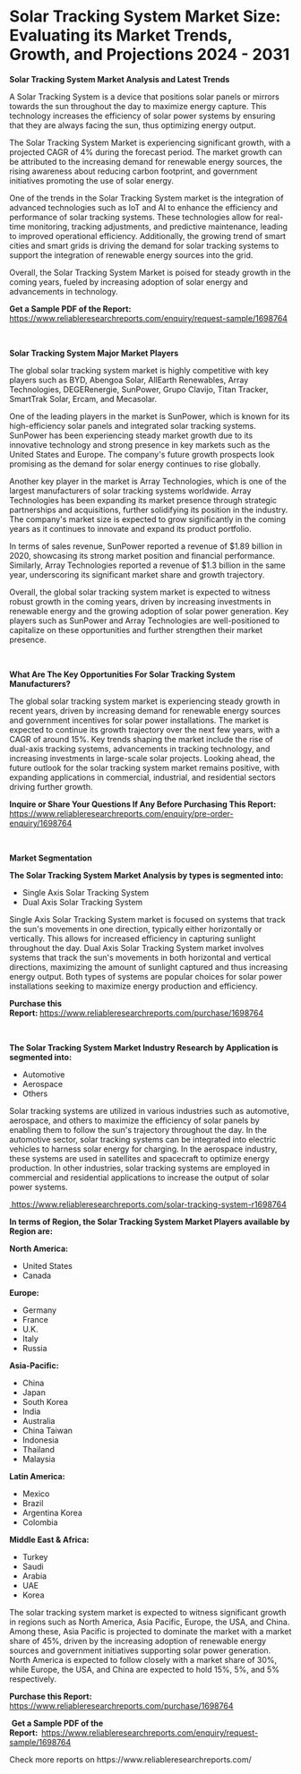 <p><h1>Solar Tracking System Market Size: Evaluating its Market Trends, Growth, and Projections 2024 - 2031</h1></p><p><strong>Solar Tracking System Market Analysis and Latest Trends</strong></p>
<p><p>A Solar Tracking System is a device that positions solar panels or mirrors towards the sun throughout the day to maximize energy capture. This technology increases the efficiency of solar power systems by ensuring that they are always facing the sun, thus optimizing energy output. </p><p>The Solar Tracking System Market is experiencing significant growth, with a projected CAGR of 4% during the forecast period. The market growth can be attributed to the increasing demand for renewable energy sources, the rising awareness about reducing carbon footprint, and government initiatives promoting the use of solar energy. </p><p>One of the trends in the Solar Tracking System market is the integration of advanced technologies such as IoT and AI to enhance the efficiency and performance of solar tracking systems. These technologies allow for real-time monitoring, tracking adjustments, and predictive maintenance, leading to improved operational efficiency. Additionally, the growing trend of smart cities and smart grids is driving the demand for solar tracking systems to support the integration of renewable energy sources into the grid.</p><p>Overall, the Solar Tracking System Market is poised for steady growth in the coming years, fueled by increasing adoption of solar energy and advancements in technology.</p></p>
<p><strong>Get a Sample PDF of the Report:&nbsp;</strong> <a href="https://www.reliableresearchreports.com/enquiry/request-sample/1698764">https://www.reliableresearchreports.com/enquiry/request-sample/1698764</a></p>
<p>&nbsp;</p>
<p><strong>Solar Tracking System Major Market Players</strong></p>
<p><p>The global solar tracking system market is highly competitive with key players such as BYD, Abengoa Solar, AllEarth Renewables, Array Technologies, DEGERenergie, SunPower, Grupo Clavijo, Titan Tracker, SmartTrak Solar, Ercam, and Mecasolar.</p><p>One of the leading players in the market is SunPower, which is known for its high-efficiency solar panels and integrated solar tracking systems. SunPower has been experiencing steady market growth due to its innovative technology and strong presence in key markets such as the United States and Europe. The company's future growth prospects look promising as the demand for solar energy continues to rise globally.</p><p>Another key player in the market is Array Technologies, which is one of the largest manufacturers of solar tracking systems worldwide. Array Technologies has been expanding its market presence through strategic partnerships and acquisitions, further solidifying its position in the industry. The company's market size is expected to grow significantly in the coming years as it continues to innovate and expand its product portfolio.</p><p>In terms of sales revenue, SunPower reported a revenue of $1.89 billion in 2020, showcasing its strong market position and financial performance. Similarly, Array Technologies reported a revenue of $1.3 billion in the same year, underscoring its significant market share and growth trajectory.</p><p>Overall, the global solar tracking system market is expected to witness robust growth in the coming years, driven by increasing investments in renewable energy and the growing adoption of solar power generation. Key players such as SunPower and Array Technologies are well-positioned to capitalize on these opportunities and further strengthen their market presence.</p></p>
<p>&nbsp;</p>
<p><strong>What Are The Key Opportunities For Solar Tracking System Manufacturers?</strong></p>
<p><p>The global solar tracking system market is experiencing steady growth in recent years, driven by increasing demand for renewable energy sources and government incentives for solar power installations. The market is expected to continue its growth trajectory over the next few years, with a CAGR of around 15%. Key trends shaping the market include the rise of dual-axis tracking systems, advancements in tracking technology, and increasing investments in large-scale solar projects. Looking ahead, the future outlook for the solar tracking system market remains positive, with expanding applications in commercial, industrial, and residential sectors driving further growth.</p></p>
<p><strong>Inquire or Share Your Questions If Any Before Purchasing This Report:</strong> <a href="https://www.reliableresearchreports.com/enquiry/pre-order-enquiry/1698764">https://www.reliableresearchreports.com/enquiry/pre-order-enquiry/1698764</a></p>
<p>&nbsp;</p>
<p><strong>Market Segmentation</strong></p>
<p><strong>The Solar Tracking System Market Analysis by types is segmented into:</strong></p>
<p><ul><li>Single Axis Solar Tracking System</li><li>Dual Axis Solar Tracking System</li></ul></p>
<p><p>Single Axis Solar Tracking System market is focused on systems that track the sun's movements in one direction, typically either horizontally or vertically. This allows for increased efficiency in capturing sunlight throughout the day. Dual Axis Solar Tracking System market involves systems that track the sun's movements in both horizontal and vertical directions, maximizing the amount of sunlight captured and thus increasing energy output. Both types of systems are popular choices for solar power installations seeking to maximize energy production and efficiency.</p></p>
<p><strong>Purchase this Report:&nbsp;</strong><a href="https://www.reliableresearchreports.com/purchase/1698764">https://www.reliableresearchreports.com/purchase/1698764</a></p>
<p>&nbsp;</p>
<p><strong>The Solar Tracking System Market Industry Research by Application is segmented into:</strong></p>
<p><ul><li>Automotive</li><li>Aerospace</li><li>Others</li></ul></p>
<p><p>Solar tracking systems are utilized in various industries such as automotive, aerospace, and others to maximize the efficiency of solar panels by enabling them to follow the sun's trajectory throughout the day. In the automotive sector, solar tracking systems can be integrated into electric vehicles to harness solar energy for charging. In the aerospace industry, these systems are used in satellites and spacecraft to optimize energy production. In other industries, solar tracking systems are employed in commercial and residential applications to increase the output of solar power systems.</p></p>
<p><a href="https://www.reliableresearchreports.com/solar-tracking-system-r1698764">&nbsp;https://www.reliableresearchreports.com/solar-tracking-system-r1698764</a></p>
<p><strong>In terms of Region, the Solar Tracking System Market Players available by Region are:</strong></p>
<p>
    <p> <strong> North America: </strong>
        <ul>
            <li>United States</li>
            <li>Canada</li>
        </ul>
        </p> 
    <p> <strong> Europe: </strong>
        <ul>
            <li>Germany</li>
            <li>France</li>
            <li>U.K.</li>
            <li>Italy</li>
            <li>Russia</li>
        </ul>
        </p> 
    <p> <strong> Asia-Pacific: </strong>
        <ul>
            <li>China</li>
            <li>Japan</li>
            <li>South Korea</li>
            <li>India</li>
            <li>Australia</li>
            <li>China Taiwan</li>
            <li>Indonesia</li>
            <li>Thailand</li>
            <li>Malaysia</li>
        </ul>
        </p> 
    <p> <strong> Latin America: </strong>
        <ul>
            <li>Mexico</li>
            <li>Brazil</li>
            <li>Argentina Korea</li>
            <li>Colombia</li>
        </ul>
        </p> 
    <p> <strong> Middle East & Africa: </strong>
        <ul>
            <li>Turkey</li>
            <li>Saudi</li>
            <li>Arabia</li>
            <li>UAE</li>
            <li>Korea</li>
        </ul>
    </p>
    </p>
<p><p>The solar tracking system market is expected to witness significant growth in regions such as North America, Asia Pacific, Europe, the USA, and China. Among these, Asia Pacific is projected to dominate the market with a market share of 45%, driven by the increasing adoption of renewable energy sources and government initiatives supporting solar power generation. North America is expected to follow closely with a market share of 30%, while Europe, the USA, and China are expected to hold 15%, 5%, and 5% respectively.</p></p>
<p><strong>Purchase this Report: </strong><a href="https://www.reliableresearchreports.com/purchase/1698764">https://www.reliableresearchreports.com/purchase/1698764</a></p>
<p>&nbsp;<strong>Get a Sample PDF of the Report:&nbsp;&nbsp;</strong><a href="https://www.reliableresearchreports.com/enquiry/request-sample/1698764">https://www.reliableresearchreports.com/enquiry/request-sample/1698764</a></p>
<p><strong></strong></p>
<p>Check more reports on https://www.reliableresearchreports.com/</p>
